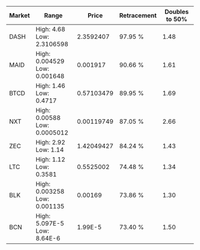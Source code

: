 | Market | Range | Price| Retracement | Doubles to 50% |
| --- | --- | --- | --- | --- |
| DASH | High: 4.68<br />Low: 2.3106598 | 2.3592407 | 97.95 % | 1.48 |
| MAID | High: 0.004529<br />Low: 0.001648 | 0.001917 | 90.66 % | 1.61 |
| BTCD | High: 1.46<br />Low: 0.4717 | 0.57103479 | 89.95 % | 1.69 |
| NXT | High: 0.00588<br />Low: 0.0005012 | 0.00119749 | 87.05 % | 2.66 |
| ZEC | High: 2.92<br />Low: 1.14 | 1.42049427 | 84.24 % | 1.43 |
| LTC | High: 1.12<br />Low: 0.3581 | 0.5525002 | 74.48 % | 1.34 |
| BLK | High: 0.003258<br />Low: 0.001135 | 0.00169 | 73.86 % | 1.30 |
| BCN | High: 5.097E-5<br />Low: 8.64E-6 | 1.99E-5 | 73.40 % | 1.50 |
